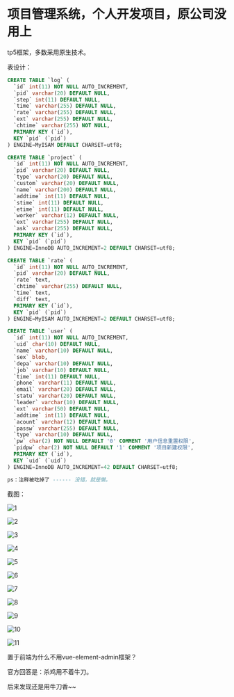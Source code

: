 ﻿项目管理系统，个人开发项目，原公司没用上
===============

tp5框架，多数采用原生技术。

表设计：

```sql
CREATE TABLE `log` (
  `id` int(11) NOT NULL AUTO_INCREMENT,
  `pid` varchar(20) DEFAULT NULL,
  `step` int(11) DEFAULT NULL,
  `time` varchar(255) DEFAULT NULL,
  `rate` varchar(255) DEFAULT NULL,
  `ext` varchar(255) DEFAULT NULL,
  `chtime` varchar(255) NOT NULL,
  PRIMARY KEY (`id`),
  KEY `pid` (`pid`)
) ENGINE=MyISAM DEFAULT CHARSET=utf8;

CREATE TABLE `project` (
  `id` int(11) NOT NULL AUTO_INCREMENT,
  `pid` varchar(20) DEFAULT NULL,
  `type` varchar(20) DEFAULT NULL,
  `custom` varchar(20) DEFAULT NULL,
  `name` varchar(200) DEFAULT NULL,
  `addtime` int(11) DEFAULT NULL,
  `stime` int(11) DEFAULT NULL,
  `etime` int(11) DEFAULT NULL,
  `worker` varchar(12) DEFAULT NULL,
  `ext` varchar(255) DEFAULT NULL,
  `ask` varchar(255) DEFAULT NULL,
  PRIMARY KEY (`id`),
  KEY `pid` (`pid`)
) ENGINE=InnoDB AUTO_INCREMENT=2 DEFAULT CHARSET=utf8;

CREATE TABLE `rate` (
  `id` int(11) NOT NULL AUTO_INCREMENT,
  `pid` varchar(20) DEFAULT NULL,
  `rate` text,
  `chtime` varchar(255) DEFAULT NULL,
  `time` text,
  `diff` text,
  PRIMARY KEY (`id`),
  KEY `pid` (`pid`)
) ENGINE=MyISAM AUTO_INCREMENT=2 DEFAULT CHARSET=utf8;

CREATE TABLE `user` (
  `id` int(11) NOT NULL AUTO_INCREMENT,
  `uid` char(10) DEFAULT NULL,
  `name` varchar(10) DEFAULT NULL,
  `sex` blob,
  `depa` varchar(10) DEFAULT NULL,
  `job` varchar(10) DEFAULT NULL,
  `time` int(11) DEFAULT NULL,
  `phone` varchar(11) DEFAULT NULL,
  `email` varchar(20) DEFAULT NULL,
  `statu` varchar(20) DEFAULT NULL,
  `leader` varchar(10) DEFAULT NULL,
  `ext` varchar(50) DEFAULT NULL,
  `addtime` int(11) DEFAULT NULL,
  `acount` varchar(12) DEFAULT NULL,
  `passw` varchar(255) DEFAULT NULL,
  `type` varchar(10) DEFAULT NULL,
  `pw` char(2) NOT NULL DEFAULT '0' COMMENT '用户信息重置权限',
  `pidpw` char(2) NOT NULL DEFAULT '1' COMMENT '项目新建权限',
  PRIMARY KEY (`id`),
  KEY `uid` (`uid`)
) ENGINE=InnoDB AUTO_INCREMENT=42 DEFAULT CHARSET=utf8;

ps：注释被吃掉了 ------ 没错，就是懒。
```



截图：

![1](.\1.png)

![2](.\2.png)

![3](.\3.png)

![4](.\4.png)

![5](.\5.png)

![6](.\6.png)

![7](.\7.png)

![8](.\8.png)

![9](.\9.png)

![10](.\10.png)

![11](.\11.png)



置于前端为什么不用vue-element-admin框架？

官方回答是：杀鸡用不着牛刀。

后来发现还是用牛刀香~~



































